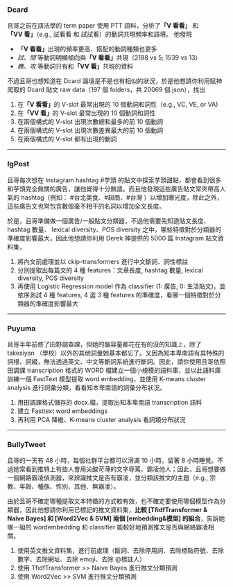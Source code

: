 ### Dcard

且哥之前在語法學的 term paper 使用 PTT 語料，分析了<strong>「V 看看」</strong> 和<strong>「VV 看」</strong>（e.g., 試看看 和 試試看）的動詞共現頻率和語境。
他發現

- <strong>「V 看看」</strong>出現的頻率更高、搭配的動詞種類也更多
- _試、問_ 等動詞明顯傾向與<strong>「V 看看」</strong>共現（2188 vs 5; 1539 vs 13）
- _瞧、攻_ 等動詞只有和<strong>「VV 看」</strong>共現的資料

不過且哥也想知道在 Dcard 論壇是不是也有相似的狀況，於是他想請你利用賦神爬取的 Dcard 貼文 raw data（197 個 folders，共 20069 個 json），找出

1. 在<strong>「V 看看」</strong>的 V-slot 最常出現的 10 個動詞和詞性（e.g., VC, VE, or VA)
2. 在<strong>「VV 看」</strong>的 V-slot 最常出現的 10 個動詞和詞性
3. 在兩個構式的 V-slot 出現次數總和最多的前 10 個動詞
4. 在兩個構式的 V-slot 出現次數差異最大的前 10 個動詞
5. 在兩個構式的 V-slot 都有出現的動詞

---

### IgPost

且哥每次想在 Instagram hashtag #芋頭 的貼文中探索芋頭甜點，都會看到很多和芋頭完全無關的廣告，讓他覺得十分無語。而且他發現這些廣告貼文常夾帶高人氣的 hashtag（例如： #台北美食、#超商、#台灣 ）以增加曝光度，除此之外，這些廣告文也常包含數個毫不相干的名詞以增加全文長度。

於是，且哥準備做一個廣告/一般貼文分類器，不過他需要先知道貼文長度、hashtag 數量、 lexical diversity、POS diversity 之中，哪些特徵對於分類器的準確度影響最大，因此他想請你利用 Derek 神提供的 5000 篇 Instagram 貼文資料集，

1. 將內文前處理並以 ckip-transformers 進行中文斷詞、詞性標註
2. 分別提取出每篇文的 4 種 features：文章長度, hashtag 數量, lexical diversity, POS diversity
3. 再使用 Logistic Regression model 作為 classifier (1: 廣告, 0: 生活貼文)，並依序測試 4 種 features, 4 選 3 種 features 的準確度，看哪一個特徵對於分類器的準確度影響最大

---

### Puyuma

且哥半年前修了田野調查課，但她的腦容量都花在有的沒的知識上，除了 takesiyan （學校）以外的其他詞彙她基本都忘了。又因為知本卑南語有其特殊的詞根、詞綴，無法透過英文、中文等斷詞系統進行斷詞。因此，請你使用且哥依照田調課 transcription 格式的 WORD 檔建立一個小規模的語料庫，並以此語料庫訓練一個 FastText 模型提取 word embedding，並使用 K-means cluster analysis 進行詞彙分類，看看知本卑南語的詞彙分布狀況。

1. 用田調課格式儲存的 docx.檔，提取出知本卑南語 transcription 語料
2. 建立 Fasttext word embeddings
3. 再利用 PCA 降維、K-means cluster analysis 看詞類分布狀況

---

### BullyTweet

且哥的一天有 48 小時，每個社群平台都可以滑滿 10 小時，留著 8 小時睡覺。不過她常看到推特上有些人會用尖酸苛薄的文字辱罵、霸凌他人；因此，且哥想要做一個網路霸凌偵測器，來辨識推文是否有霸凌，並分類該推文的主題（e.g., 宗教、年齡、種族、性別、其他、無霸凌）。

由於且哥不確定哪種提取文本特徵的方式較有效，也不確定要使用哪個模型作為分類器，因此他想請你利用已標記的推文資料集，**比較 [TfidfTransformer & Naive Bayes] 和 [Word2Vec & SVM] 兩個 [embedding&模型] 的組合**，告訴她哪一組的 wordembedding 和 classifier 能較好地預測推文是否與網絡霸凌相關。

1. 使用英文推文資料集，進行前處理（斷詞、去除停用詞、去除標點符號、去除數字、去除網址、去除 emoji、去除 @標註人）
2. 使用 TfidfTransformer >> Naive Bayes 進行推文分類預測
3. 使用 Word2Vec >> SVM 進行推文分類預測
